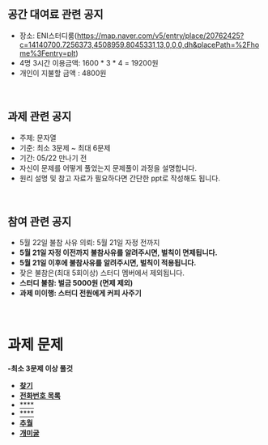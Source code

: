 ## 공간 대여료 관련 공지
- 장소: ENI스터디룸(https://map.naver.com/v5/entry/place/20762425?c=14140700.7256373,4508959.8045331,13,0,0,0,dh&placePath=%2Fhome%3Fentry=plt)
- 4명 3시간 이용금액: 1600 * 3 * 4 = 19200원
- 개인이 지불할 금액 : 4800원

<br>

## 과제 관련 공지
- 주제: 문자열
- 기준: 최소 3문제 ~ 최대 6문제
- 기간: 05/22 만나기 전
- 자신이 문제를 어떻게 풀었는지 문제풀이 과정을 설명합니다.
- 원리 설명 및 참고 자료가 필요하다면 간단한 ppt로 작성해도 됩니다.

<br>

## 참여 관련 공지
- 5월 22일 불참 사유 의뢰: 5월 21일 자정 전까지
- **5월 21일 자정 이전까지 불참사유를 알려주시면, 벌칙이 면제됩니다.**
- **5월 21일 이후에 불참사유를 알려주시면, 벌칙이 적용됩니다.**
- 잦은 불참은(최대 5회이상) 스터디 멤버에서 제외됩니다.
- **스터디 불참: 벌금 5000원 (면제 제외)**
- **과제 미이행: 스터디 전원에게 커피 사주기**
<br>

# 과제 문제

**-최소 3문제 이상 풀것**
- [**찾기**](https://www.acmicpc.net/problem/1786)
- [**전화번호 목록**](https://www.acmicpc.net/problem/5052)
- [****](https://www.acmicpc.net/problem/)
- [****](https://www.acmicpc.net/problem/)
- [**추월**](https://www.acmicpc.net/problem/2002)
- [**개미굴**](https://www.acmicpc.net/problem/14725)

<BR>
